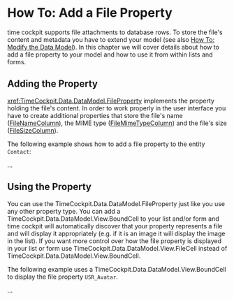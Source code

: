 # How To: Add a File Property

time cockpit supports file attachments to database rows. To store the file's content and metadata you have to extend your model (see also [How To: Modify the Data Model](modify-data-model.md)). In this chapter we will cover details about how to add a file property to your model and how to use it from within lists and forms.

## Adding the Property

<xref:TimeCockpit.Data.DataModel.FileProperty> implements the property holding the file's content. In order to work properly in the user interface you have to create additional properties that store the file's name ([FileNameColumn](xref:TimeCockpit.Data.DataModel.FileProperty?q=fileprop#TimeCockpit_Data_DataModel_FileProperty_FileNameColumn)), the MIME type ([FileMimeTypeColumn](xref:TimeCockpit.Data.DataModel.FileProperty?q=fileprop#TimeCockpit_Data_DataModel_FileProperty_FileMimeTypeColumn)) and the file's size ([FileSizeColumn](xref:TimeCockpit.Data.DataModel.FileProperty?q=fileprop#TimeCockpit_Data_DataModel_FileProperty_FileSizeColumn)).

The following example shows how to add a file property to the entity `Contact`:

...

## Using the Property

You can use the TimeCockpit.Data.DataModel.FileProperty just like you use any other property type. You can add a TimeCockpit.Data.DataModel.View.BoundCell to your list and/or form and time cockpit will automatically discover that your property represents a file and will display it appropriately (e.g. if it is an image it will display the image in the list). If you want more control over how the file property is displayed in your list or form use TimeCockpit.Data.DataModel.View.FileCell instead of TimeCockpit.Data.DataModel.View.BoundCell.

The following example uses a TimeCockpit.Data.DataModel.View.BoundCell to display the file property `USR_Avatar`.

...